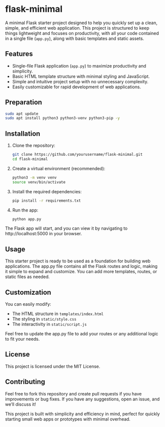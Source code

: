 # flask-minimal

A minimal Flask starter project designed to help you quickly set up a clean, simple, and efficient web application. This project is structured to keep things lightweight and focuses on productivity, with all your code contained in a single file (`app.py`), along with basic templates and static assets.


## Features
- Single-file Flask application (`app.py`) to maximize productivity and simplicity.
- Basic HTML template structure with minimal styling and JavaScript.
- Simple and intuitive project setup with no unnecessary complexity.
- Easily customizable for rapid development of web applications.

## Preparation
```bash
sudo apt update
sudo apt install python3 python3-venv python3-pip -y
```

## Installation

1. Clone the repository:
   ```bash
   git clone https://github.com/yourusername/flask-minimal.git
   cd flask-minimal
   ```

2. Create a virtual environment (recommended):
   ```bash
   python3 -m venv venv
   source venv/bin/activate
   ```

3. Install the required dependencies:
   ```bash
   pip install -r requirements.txt
   ```

4. Run the app:
   ```bash
   python app.py
   ```

The Flask app will start, and you can view it by navigating to http://localhost:5000 in your browser.

## Usage

This starter project is ready to be used as a foundation for building web applications. The app.py file contains all the Flask routes and logic, making it simple to expand and customize. You can add more templates, routes, or static files as needed.

## Customization
You can easily modify:

 - The HTML structure in `templates/index.html`
 - The styling in `static/style.css`
 - The interactivity in `static/script.js`

Feel free to update the app.py file to add your routes or any additional logic to fit your needs.

## License
This project is licensed under the MIT License.

## Contributing
Feel free to fork this repository and create pull requests if you have improvements or bug fixes. If you have any suggestions, open an issue, and we’ll discuss it!

This project is built with simplicity and efficiency in mind, perfect for quickly starting small web apps or prototypes with minimal overhead.
